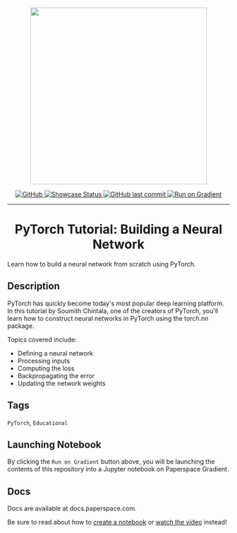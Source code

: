 <p align="center">
    <br>
    <img src="https://s3.amazonaws.com/ps.public.resources/ml-showcase/ml-showcase-header.png" width="400"/>
    <br>
<p>
<p align="center">
    <a href="https://github.com/gradient-ai/PyTorch-Tutorial-Building-a-Neural-Network/blob/main/LICENSE">
        <img alt="GitHub" src="https://img.shields.io/github/license/gradient-ai/PyTorch-Tutorial-Building-a-Neural-Network.svg?color=blue">
    </a>
    <a href="https://ml-showcase.paperspace.com/projects/pytorch-tutorial-building-neural-networks">
        <img alt="Showcase Status" src="https://img.shields.io/website/http/ml-showcase.paperspace.com/projects/pytorch-tutorial-building-neural-networks.svg?down_color=red&down_message=offline&up_message=online">
    </a>
    <a href="https://github.com/gradient-ai/PyTorch-Tutorial-Building-a-Neural-Network">
        <img alt="GitHub last commit" src="https://img.shields.io/github/last-commit/gradient-ai/PyTorch-Tutorial-Building-a-Neural-Network">
    </a>
    <a href="https://github.com/gradient-ai/PyTorch-Tutorial-Building-a-Neural-Network/blob/main/neural_networks_tutorial.ipynb">
        <img src="https://assets.paperspace.io/img/gradient-badge.svg" alt="Run on Gradient"/>
    </a>
</p>
<hr />
<h1 align="center">
    PyTorch Tutorial: Building a Neural Network
</h1>

Learn how to build a neural network from scratch using PyTorch.

## Description

PyTorch has quickly become today's most popular deep learning platform. In this tutorial by Soumith Chintala, one of the creators of PyTorch, you'll learn how to construct neural networks in PyTorch using the torch.nn package. 

Topics covered include:
- Defining a neural network
- Processing inputs
- Computing the loss
- Backpropagating the error
- Updating the network weights

## Tags
<code>PyTorch</code>, <code>Educational</code>

## Launching Notebook
By clicking the <code>Run on Gradient</code> button above, you will be launching the contents of this repository into a Jupyter notebook on Paperspace Gradient. 

## Docs
Docs are available at docs.paperspace.com. 

Be sure to read about how to <a href="https://docs.paperspace.com/gradient/notebooks/create-a-notebook">create a notebook</a> or <a href="https://youtu.be/i4pvLzvw2ME">watch the video</a> instead!
